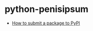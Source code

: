 # python-penisipsum

* [How to submit a package to PyPI](http://peterdowns.com/posts/first-time-with-pypi.html)

